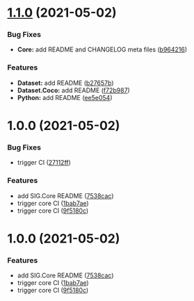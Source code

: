 # [1.1.0](https://github.com/FreshlyBrewedCode/SIG/compare/core/v1.0.0...core/v1.1.0) (2021-05-02)


### Bug Fixes

* **Core:** add README and CHANGELOG meta files ([b964216](https://github.com/FreshlyBrewedCode/SIG/commit/b964216fedadf7ddaca4d1b4fc3856c70329be98))


### Features

* **Dataset:** add README ([b27657b](https://github.com/FreshlyBrewedCode/SIG/commit/b27657be966ae7b797bb2f2c707d3d794697c80a))
* **Dataset.Coco:** add README ([f72b987](https://github.com/FreshlyBrewedCode/SIG/commit/f72b987b7a59f2fc56c6128b7399884de2d922dc))
* **Python:** add README ([ee5e054](https://github.com/FreshlyBrewedCode/SIG/commit/ee5e0543dc057a74546050c24c20f07bf347b149))

# 1.0.0 (2021-05-02)


### Bug Fixes

* trigger CI ([27112ff](https://github.com/FreshlyBrewedCode/SIG/commit/27112ff20c6635a533b3381c7117e7431586b8d9))


### Features

* add SIG.Core README ([7538cac](https://github.com/FreshlyBrewedCode/SIG/commit/7538cac51cc90b56481d6a4df249fd9d5047fc80))
* trigger core CI ([1bab7ae](https://github.com/FreshlyBrewedCode/SIG/commit/1bab7ae9c19a3f59ff36238b83980c6fdb900906))
* trigger core CI ([9f5180c](https://github.com/FreshlyBrewedCode/SIG/commit/9f5180cd82a64f77e4baafa33a65e718eabc2f86))

# 1.0.0 (2021-05-02)


### Features

* add SIG.Core README ([7538cac](https://github.com/FreshlyBrewedCode/SIG/commit/7538cac51cc90b56481d6a4df249fd9d5047fc80))
* trigger core CI ([1bab7ae](https://github.com/FreshlyBrewedCode/SIG/commit/1bab7ae9c19a3f59ff36238b83980c6fdb900906))
* trigger core CI ([9f5180c](https://github.com/FreshlyBrewedCode/SIG/commit/9f5180cd82a64f77e4baafa33a65e718eabc2f86))
